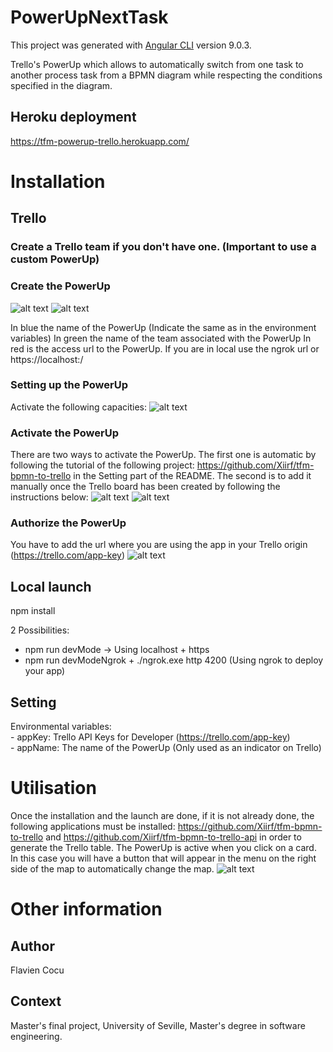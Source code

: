 # PowerUpNextTask

This project was generated with [Angular CLI](https://github.com/angular/angular-cli) version 9.0.3.

Trello's PowerUp which allows to automatically switch from one task to another process task from a BPMN diagram while respecting the conditions specified in the diagram. 

## Heroku deployment
https://tfm-powerup-trello.herokuapp.com/

# Installation

## Trello 
### Create a Trello team if you don't have one. (Important to use a custom PowerUp)
### Create the PowerUp

![alt text](https://i.imgur.com/W0Rajz4.png)
![alt text](https://i.imgur.com/WxYBR36.png)

In blue the name of the PowerUp (Indicate the same as in the environment variables)
In green the name of the team associated with the PowerUp
In red is the access url to the PowerUp. If you are in local use the ngrok url or https://localhost:<port>/

### Setting up the PowerUp
Activate the following capacities:
![alt text](https://i.imgur.com/hGCXlvy.png)

### Activate the PowerUp

There are two ways to activate the PowerUp. The first one is automatic by following the tutorial of the following project: https://github.com/Xiirf/tfm-bpmn-to-trello in the Setting part of the README.
The second is to add it manually once the Trello board has been created by following the instructions below:
![alt text](https://i.imgur.com/xtMm1jO.png)
![alt text](https://i.imgur.com/XDrtLOu.png)

### Authorize the PowerUp
You have to add the url where you are using the app in your Trello origin (https://trello.com/app-key)
![alt text](https://i.imgur.com/nMcRekp.png)

## Local launch
npm install <br/>

2 Possibilities: 
- npm run devMode -> Using localhost + https<br/>
- npm run devModeNgrok + ./ngrok.exe http 4200 (Using ngrok to deploy your app)

## Setting
Environmental variables:<br/>
    - appKey: Trello API Keys for Developer (https://trello.com/app-key)<br/>
    - appName: The name of the PowerUp (Only used as an indicator on Trello)

# Utilisation
Once the installation and the launch are done, if it is not already done, the following applications must be installed: https://github.com/Xiirf/tfm-bpmn-to-trello and https://github.com/Xiirf/tfm-bpmn-to-trello-api in order to generate the Trello table. 
The PowerUp is active when you click on a card. In this case you will have a button that will appear in the menu on the right side of the map to automatically change the map.
![alt text](https://i.imgur.com/An75qZP.png)

# Other information

## Author
Flavien Cocu

## Context
Master's final project, University of Seville, Master's degree in software engineering.
